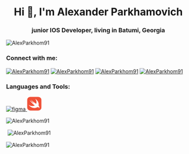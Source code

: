 <h1 align="center">Hi 👋, I'm Alexander Parkhamovich</h1>
<h3 align="center">junior IOS Developer, 
living in Batumi, Georgia</h3>

<p align="left"> <img src="https://komarev.com/ghpvc/?username=AlexParkhom91&label=Profile%20views&color=0e75b6&style=flat" alt="AlexParkhom91" /> </p>

<h3 align="left">Connect with me:</h3>
<p align="left">
<a href="https://www.linkedin.com/in/alexander-parkhamovich-2aa692244/" target="blank"><img align="center" src="https://raw.githubusercontent.com/rahuldkjain/github-profile-readme-generator/master/src/images/icons/Social/linked-in-alt.svg" alt="AlexParkhom91" height="30" width="40" /></a>
<a href="https://www.instagram.com/alex_parkhom91/?igshid=YmMyMTA2M2Y%3D" target="blank"><img align="center" src="https://raw.githubusercontent.com/rahuldkjain/github-profile-readme-generator/master/src/images/icons/Social/instagram.svg" alt="AlexParkhom91" height="30" width="40" /></a>
<a href="https://t.me/parkhom91" target="blank"><img align="center" src="https://upload.wikimedia.org/wikipedia/commons/8/83/Telegram_2019_Logo.svg" alt="AlexParkhom91" height="30" width="40" /></a>
<a href="mailto:parkhom91work@gmail.com" target="blank"><img align="center" src="https://upload.wikimedia.org/wikipedia/commons/7/7e/Gmail_icon_%282020%29.svg" alt="AlexParkhom91" height="30" width="40" /></a>
</p>

<h3 align="left">Languages and Tools:</h3>
<p align="left"> <a href="https://www.figma.com/" target="_blank" rel="noreferrer"> <img src="https://www.vectorlogo.zone/logos/figma/figma-icon.svg" alt="figma" width="40" height="40"/> </a> 
<a href="https://developer.apple.com/swift/" target="_blank" rel="noreferrer"> <img src="https://raw.githubusercontent.com/devicons/devicon/master/icons/swift/swift-original.svg" alt="swift" width="40" height="40"/> </a> </p>

<p><img align="center" src="https://github-readme-stats.vercel.app/api/top-langs?username=AlexParkhom91&show_icons=true&locale=en&layout=compact" alt="AlexParkhom91" /></p> <p> </p>


<p>&nbsp;<img align="center" src="https://github-readme-stats.vercel.app/api?username=AlexParkhom91&show_icons=true&locale=en" alt="AlexParkhom91" /></p>

<p><img align="center" src="https://github-readme-streak-stats.herokuapp.com/?user=AlexParkhom91&" alt="AlexParkhom91" /></p>


